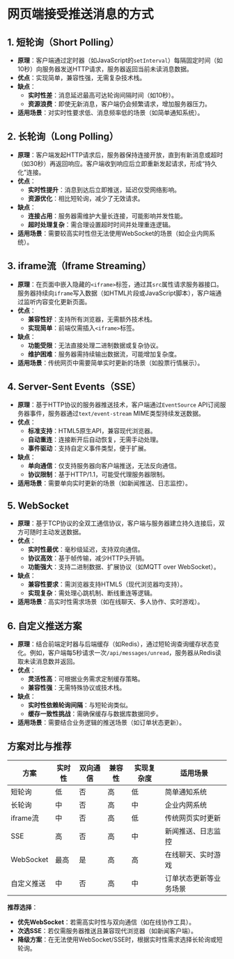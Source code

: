 # 网页端接受推送消息的方式

## 1. 短轮询（Short Polling）
- **原理**：客户端通过定时器（如JavaScript的`setInterval`）每隔固定时间（如10秒）向服务器发送HTTP请求，服务器返回当前未读消息数据。
- **优点**：实现简单，兼容性强，无需复杂技术栈。
- **缺点**：
    - **实时性差**：消息延迟最高可达轮询间隔时间（如10秒）。
    - **资源浪费**：即使无新消息，客户端仍会频繁请求，增加服务器压力。
- **适用场景**：对实时性要求低、消息频率低的场景（如简单通知系统）。

## 2. 长轮询（Long Polling）
- **原理**：客户端发起HTTP请求后，服务器保持连接开放，直到有新消息或超时（如30秒）再返回响应。客户端收到响应后立即重新发起请求，形成“持久化”连接。
- **优点**：
    - **实时性提升**：消息到达后立即推送，延迟仅受网络影响。
    - **资源优化**：相比短轮询，减少了无效请求。
- **缺点**：
    - **连接占用**：服务器需维护大量长连接，可能影响并发性能。
    - **超时处理复杂**：需合理设置超时时间并处理重连逻辑。
- **适用场景**：需要较高实时性但无法使用WebSocket的场景（如企业内网系统）。

## 3. iframe流（Iframe Streaming）
- **原理**：在页面中嵌入隐藏的`<iframe>`标签，通过其`src`属性请求服务器接口。服务器持续向`iframe`写入数据（如HTML片段或JavaScript脚本），客户端通过监听内容变化更新页面。
- **优点**：
    - **兼容性好**：支持所有浏览器，无需额外技术栈。
    - **实现简单**：前端仅需插入`<iframe>`标签。
- **缺点**：
    - **功能受限**：无法直接处理二进制数据或复杂协议。
    - **维护困难**：服务器需持续输出数据流，可能增加复杂度。
- **适用场景**：传统网页中需要简单实时更新的场景（如股票行情展示）。

## 4. Server-Sent Events（SSE）
- **原理**：基于HTTP协议的服务器推送技术，客户端通过`EventSource` API订阅服务器事件，服务器通过`text/event-stream` MIME类型持续发送数据。
- **优点**：
    - **标准支持**：HTML5原生API，兼容现代浏览器。
    - **自动重连**：连接断开后自动恢复，无需手动处理。
    - **事件驱动**：支持自定义事件类型，便于扩展。
- **缺点**：
    - **单向通信**：仅支持服务器向客户端推送，无法反向通信。
    - **协议限制**：基于HTTP/1.1，可能受代理服务器限制。
- **适用场景**：需要单向实时更新的场景（如新闻推送、日志监控）。

## 5. WebSocket
- **原理**：基于TCP协议的全双工通信协议，客户端与服务器建立持久连接后，双方可随时主动发送数据。
- **优点**：
    - **实时性最优**：毫秒级延迟，支持双向通信。
    - **协议高效**：基于帧传输，减少HTTP头开销。
    - **功能强大**：支持二进制数据、扩展协议（如MQTT over WebSocket）。
- **缺点**：
    - **兼容性要求**：需浏览器支持HTML5（现代浏览器均支持）。
    - **实现复杂**：需处理心跳机制、断线重连等逻辑。
- **适用场景**：高实时性需求场景（如在线聊天、多人协作、实时游戏）。

## 6. 自定义推送方案
- **原理**：结合前端定时器与后端缓存（如Redis），通过短轮询查询缓存状态变化。例如，客户端每5秒请求一次`/api/messages/unread`，服务器从Redis读取未读消息数并返回。
- **优点**：
    - **灵活性高**：可根据业务需求定制缓存策略。
    - **兼容性强**：无需特殊协议或技术栈。
- **缺点**：
    - **实时性依赖轮询间隔**：与短轮询类似。
    - **缓存一致性挑战**：需确保缓存与数据库数据同步。
- **适用场景**：需要结合业务逻辑的推送场景（如订单状态更新）。

## 方案对比与推荐
| 方案        | 实时性 | 双向通信 | 兼容性 | 实现复杂度 | 适用场景        |
|-----------|-----|------|-----|-------|-------------|
| 短轮询       | 低   | 否    | 高   | 低     | 简单通知系统      |
| 长轮询       | 中   | 否    | 高   | 中     | 企业内网系统      |
| iframe流   | 中   | 否    | 高   | 低     | 传统网页实时更新    |
| SSE       | 高   | 否    | 高   | 中     | 新闻推送、日志监控   |
| WebSocket | 最高  | 是    | 高   | 高     | 在线聊天、实时游戏   |
| 自定义推送     | 中   | 否    | 高   | 中     | 订单状态更新等业务场景 |

**推荐选择**：
- **优先WebSocket**：若需高实时性与双向通信（如在线协作工具）。
- **次选SSE**：若仅需服务器推送且兼容现代浏览器（如新闻客户端）。
- **降级方案**：在无法使用WebSocket/SSE时，根据实时性需求选择长轮询或短轮询。
